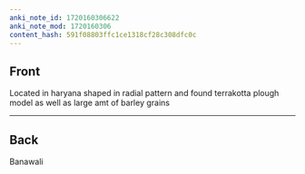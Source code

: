 ```yaml
---
anki_note_id: 1720160306622
anki_note_mod: 1720160306
content_hash: 591f08803ffc1ce1318cf28c308dfc0c
---
```


## Front

Located in haryana shaped in radial pattern and found terrakotta plough model as well as large amt of barley grains

<hr/>

## Back

Banawali